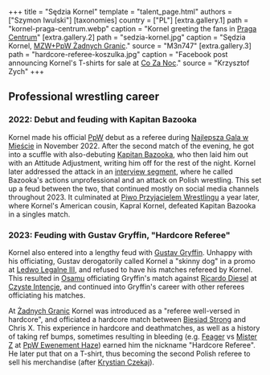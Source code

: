 +++
title = "Sędzia Kornel"
template = "talent_page.html"
authors = ["Szymon Iwulski"]
[taxonomies]
country = ["PL"]
[extra.gallery.1]
path = "kornel-praga-centrum.webp"
caption = "Kornel greeting the fans in [Praga Centrum](@/v/praga-centrum.md)"
[extra.gallery.2]
path = "sedzia-kornel.jpg"
caption = "Sędzia Kornel, [MZW+PpW Żadnych Granic](@/e/ppw/2023-09-23-ppw_mzw-zadnych-granic.md)."
source = "M3n747"
[extra.gallery.3]
path = "hardcore-referee-koszulka.jpg"
caption = "Facebook post announcing Kornel's T-shirts for sale at [Co Za Noc](@/e/2024-10-26-ppw-co-za-noc.md)."
source = "Krzysztof Zych"
+++

## Professional wrestling career

### 2022: Debut and feuding with Kapitan Bazooka

Kornel made his official [PpW](@/o/ppw.md) debut as a referee during [Najlepsza Gala w Mieście](@/e/ppw/2022-11-25-ppw-najlepsza-gala-w-miescie.md) in November 2022.
After the second match of the evening, he got into a scuffle with also-debuting [Kapitan Bazooka](@/w/kapitan-bazooka.md), who then laid him out with an Attitude Adjustment, writing him off for the rest of the night.
Kornel later addressed the attack in an [interview segment][kornel-interview], where he called Bazooka's actions unprofessional and an attack on Polish wrestling.
This set up a feud between the two, that continued mostly on social media channels throughout 2023.
It culminated at [Piwo Przyjacielem Wrestlingu](@/e/ppw/2023-11-24-ppw-piwo-przyjacielem-wrestlingu.md) a year later, where Kornel's American cousin, Kapral Kornel, defeated Kapitan Bazooka in a singles match.

### 2023: Feuding with Gustav Gryffin, "Hardcore Referee"

Kornel also entered into a lengthy feud with [Gustav Gryffin](@/w/gustav-gryffin.md).
Unhappy with his officiating, Gustav derogatorily called Kornel a "skinny dog" in a promo at [Ledwo Legalne III](@/e/ppw/2023-06-17-ppw-ledwo-legalne-3.md), and refused to have his matches refereed by Kornel.
This resulted in [Osamu](@/w/osamu.md) officiating Gryffin's match against [Ricardo Diesel](@/w/ricardo-diesel.md) at [Czyste Intencje](@/e/ppw/2023-09-09-ppw-czyste-intencje.md), and continued into Gryffin's career with other referees officiating his matches.

At [Żadnych Granic](@/e/ppw/2023-09-23-ppw_mzw-zadnych-granic.md) Kornel was introduced as a "referee well-versed in hardcore", and officiated a hardcore match between [Biesiad Strong](@/w/biesiad.md) and Chris X.
This experience in hardcore and deathmatches, as well as a history of taking ref bumps, sometimes resulting in bleeding (e.g. [Feager](@/w/feager.md) vs [Mister Z](@/w/mister-z.md) at [PpW Ewenement Haze](@/e/ppw/2024-04-20-ppw-ewenement-haze.md)) earned him the nickname "Hardcore Referee". He later put that on a T-shirt, thus becoming the second Polish referee to sell his merchandise (after [Krystian Czekaj](@/w/krystian-czekaj.md)).

[kornel-interview]: https://www.youtube.com/watch?v=jPEISp3JvoU
